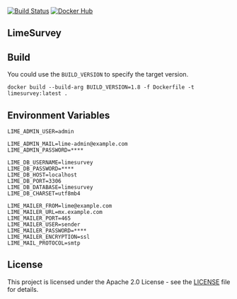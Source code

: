 [![Build Status](https://drone.owncloud.com/api/badges/owncloud-ops/limesurvey/status.svg)](https://drone.owncloud.com/owncloud-ops/limesurvey)
[![Docker Hub](https://img.shields.io/badge/docker-latest-blue.svg?logo=docker&logoColor=white)](https://hub.docker.com/r/owncloudops/limesurvey)

## LimeSurvey

## Build

You could use the `BUILD_VERSION` to specify the target version.

```Shell
docker build --build-arg BUILD_VERSION=1.8 -f Dockerfile -t limesurvey:latest .
```

## Environment Variables

```Shell
LIME_ADMIN_USER=admin

LIME_ADMIN_MAIL=lime-admin@example.com
LIME_ADMIN_PASSWORD=****

LIME_DB_USERNAME=limesurvey
LIME_DB_PASSWORD=****
LIME_DB_HOST=localhost
LIME_DB_PORT=3306
LIME_DB_DATABASE=limesurvey
LIME_DB_CHARSET=utf8mb4

LIME_MAILER_FROM=lime@example.com
LIME_MAILER_URL=mx.example.com
LIME_MAILER_PORT=465
LIME_MAILER_USER=sender
LIME_MAILER_PASSWORD=****
LIME_MAILER_ENCRYPTION=ssl
LIME_MAIL_PROTOCOL=smtp
```

## License

This project is licensed under the Apache 2.0 License - see the [LICENSE](https://github.com/owncloud-ops/limesurvey/blob/master/LICENSE) file for details.
